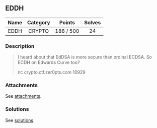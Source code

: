 ## EDDH

|  Name  |  Category  |  Points  |  Solves  |
| :----: | :----: | :----: | :----: |
|  EDDH  |  CRYPTO  |  188 / 500  |  24  |

### Description
> I heard about that EdDSA is more secure than ordinal ECDSA. So ECDH on Edwards Curve too?
> 
> nc crypto.ctf.zer0pts.com 10929

### Attachments
See [attachments](https://github.com/roadicing/ctf-writeups/tree/main/2022/zer0ptsctf/eddh/attachments).

### Solutions
See [solutions](https://github.com/roadicing/ctf-writeups/tree/main/2022/zer0ptsctf/eddh/solutions).
